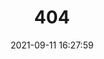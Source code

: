 ---
title: 404
date: 2021-09-11 16:27:59
type: "404"
layout: "404"
description: "Oops～，我崩溃了！找不到你想要的页面了"
---